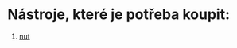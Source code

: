 # Nástroje, které je potřeba koupit:
1. [nut](http://www.haydonkerk.com/LinearActuatorProducts/LeadScrewsAndNuts/Nuts/tabid/109/Default.aspx)

